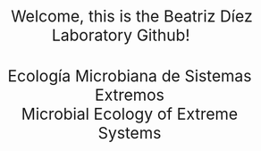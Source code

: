 <h1 style="font-weight:normal" align="center">
  &nbsp;Welcome, this is the Beatriz Díez Laboratory Github! &nbsp; &nbsp;
</h1>

<h1 style="font-weight:normal" align="center">
Ecología Microbiana de Sistemas Extremos <br> Microbial Ecology of Extreme Systems
</h1>

